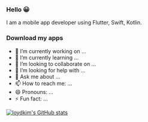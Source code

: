 ### Hello 😀

I am a mobile app developer using Flutter, Swift, Kotlin.

### Download my apps



- 🔭 I’m currently working on ...
- 🌱 I’m currently learning ...
- 👯 I’m looking to collaborate on ...
- 🤔 I’m looking for help with ...
- 💬 Ask me about ...
- 📫 How to reach me: ...
- 😄 Pronouns: ...
- ⚡ Fun fact: ...

[![loydkim's GitHub stats](https://github-readme-stats.vercel.app/api?username=loydkim&show_icons=true&theme=dark)](https://github.com/anuraghazra/github-readme-stats)
